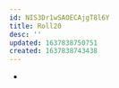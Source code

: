 ```yaml
---
id: NIS3Dr1wSAOECAjgT8l6Y
title: Roll20
desc: ''
updated: 1637838750751
created: 1637838743438
---
```


- 
